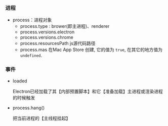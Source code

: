 ### 进程

- process：进程对象
  - process.type : brower(即主进程)、renderer
  - process.versions.electron
  - process.versions.chrome
  - process.resourcesPath  js源代码路径
  - process.mas   在Mac App Store 创建, 它的值为 `true`, 在其它的地方值为 `undefined`.

### 事件

- loaded

  Electron已经加载了其【内部预置脚本】和它【准备加载】主进程或渲染进程的时候触发

- process.hang()

  把当前进程的【主线程挂起】